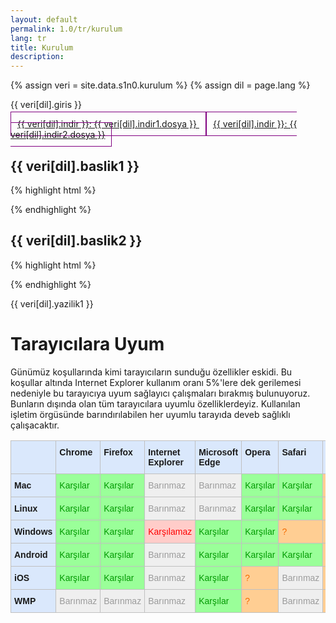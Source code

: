 ```yaml
---
layout: default
permalink: 1.0/tr/kurulum
lang: tr
title: Kurulum
description: 
---
```


{% assign veri = site.data.s1n0.kurulum %}
{% assign dil = page.lang %}

<style type="text/css">
  [data-basmal].birincil{
    border:1px solid purple; padding:10px;
  }
</style>

<p class="girlik"> 
	{{ veri[dil].giris }}
</p>

<p data-gnl>
	<a data-basmal data-gnl="_o 0" class="birincil" 
     href="{{ veri[dil].indir1.url }}">
		{{ veri[dil].indir }}: {{ veri[dil].indir1.dosya }}
	</a>
  <a data-basmal data-gnl="_o 0" class="birincil" 
     href="{{ veri[dil].indir2.url }}">
  	{{ veri[dil].indir }}: {{ veri[dil].indir2.dosya }}
  </a>
</p>

<h2>{{ veri[dil].baslik1 }}</h2>
{% highlight html %}
  <link href="/css/deveb-s1n0/deveb.css" rel="stylesheet">
  <!-- Edge 15 ve Internet Explorer'ın eski sürümleri -->
  <link href="/css/deveb-s1n0/deveb-ie.css" rel="stylesheet">
  
{% endhighlight %}

<h2>{{ veri[dil].baslik2 }}</h2>
{% highlight html %}
  <link href="/css/deveb-s1n0/deveb-en.css" rel="stylesheet">
  
{% endhighlight %}

<p>
{{ veri[dil].yazilik1 }}
</p>

<h1>Tarayıcılara Uyum</h1>

Günümüz koşullarında kimi tarayıcıların sunduğu özellikler eskidi. Bu koşullar altında Internet Explorer kullanım oranı 5%'lere dek gerilemesi nedeniyle bu tarayıcıya uyum sağlayıcı çalışmaları bırakmış bulunuyoruz. Bunların dışında olan tüm tarayıcılara uyumlu özelliklerdeyiz. Kullanılan işletim örgüsünde barındırılabilen her uyumlu tarayıda deveb sağlıklı çalışacaktır.



<style type="text/css">
.tg  {border-collapse:collapse;border-spacing:0;}
.tg td{font-family:Arial, sans-serif;font-size:14px;padding:10px 5px;border-style:solid;border-width:1px;overflow:hidden;word-break:normal;border-color:black;}
.tg th{font-family:Arial, sans-serif;font-size:14px;font-weight:normal;padding:10px 5px;border-style:solid;border-width:1px;overflow:hidden;word-break:normal;border-color:black;}
.tg .tg-t7us{background-color:#efefef;color:#9b9b9b;border-color:#c0c0c0;text-align:left;vertical-align:top}
.tg .tg-iwjk{font-weight:bold;background-color:#dae8fc;border-color:#c0c0c0;text-align:left;vertical-align:top}
.tg .tg-4hvh{background-color:#ffce93;color:#f56b00;border-color:#c0c0c0;text-align:left;vertical-align:top}
.tg .tg-19wx{background-color:#9aff99;color:#009901;border-color:#c0c0c0;text-align:left;vertical-align:top}
.tg .tg-bk4l{background-color:#ffccc9;color:#fe0000;border-color:#c0c0c0;text-align:left;vertical-align:top}
</style>
<table class="tg">
  <tr>
    <th class="tg-iwjk"></th>
    <th class="tg-iwjk">Chrome</th>
    <th class="tg-iwjk">Firefox</th>
    <th class="tg-iwjk">Internet Explorer</th>
    <th class="tg-iwjk">Microsoft Edge</th>
    <th class="tg-iwjk">Opera</th>
    <th class="tg-iwjk">Safari</th>
    <th class="tg-iwjk">Diğer</th>
  </tr>
  <tr>
    <td class="tg-iwjk">Mac</td>
    <td class="tg-19wx">Karşılar</td>
    <td class="tg-19wx">Karşılar</td>
    <td class="tg-t7us">Barınmaz</td>
    <td class="tg-t7us">Barınmaz</td>
    <td class="tg-19wx">Karşılar</td>
    <td class="tg-19wx">Karşılar</td>
    <td class="tg-4hvh">?</td>
  </tr>
  <tr>
    <td class="tg-iwjk">Linux</td>
    <td class="tg-19wx">Karşılar</td>
    <td class="tg-19wx">Karşılar</td>
    <td class="tg-t7us">Barınmaz</td>
    <td class="tg-t7us">Barınmaz</td>
    <td class="tg-19wx">Karşılar</td>
    <td class="tg-19wx">Karşılar</td>
    <td class="tg-4hvh">?</td>
  </tr>
  <tr>
    <td class="tg-iwjk">Windows</td>
    <td class="tg-19wx">Karşılar</td>
    <td class="tg-19wx">Karşılar</td>
    <td class="tg-bk4l">Karşılamaz</td>
    <td class="tg-19wx">Karşılar</td>
    <td class="tg-19wx">Karşılar</td>
    <td class="tg-4hvh">?</td>
    <td class="tg-4hvh">?</td>
  </tr>
  <tr>
    <td class="tg-iwjk">Android</td>
    <td class="tg-19wx">Karşılar</td>
    <td class="tg-19wx">Karşılar</td>
    <td class="tg-t7us">Barınmaz</td>
    <td class="tg-19wx">Karşılar</td>
    <td class="tg-19wx">Karşılar</td>
    <td class="tg-19wx">Karşılar</td>
    <td class="tg-4hvh">?</td>
  </tr>
  <tr>
    <td class="tg-iwjk">iOS</td>
    <td class="tg-19wx">Karşılar</td>
    <td class="tg-19wx">Karşılar</td>
    <td class="tg-t7us">Barınmaz</td>
    <td class="tg-19wx">Karşılar</td>
    <td class="tg-4hvh">?</td>
    <td class="tg-t7us">Barınmaz</td>
    <td class="tg-4hvh">?</td>
  </tr>
  <tr>
    <td class="tg-iwjk">WMP</td>
    <td class="tg-t7us">Barınmaz</td>
    <td class="tg-t7us">Barınmaz</td>
    <td class="tg-t7us">Barınmaz</td>
    <td class="tg-19wx">Karşılar</td>
    <td class="tg-4hvh">?</td>
    <td class="tg-t7us">Barınmaz</td>
    <td class="tg-4hvh">?</td>
  </tr>
</table>


